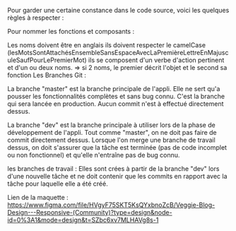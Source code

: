 Pour garder une certaine constance dans le code source, voici les quelques règles à respecter :

Pour nommer les fonctions et composants :

Les noms doivent être en anglais
ils doivent respecter le camelCase (lesMotsSontAttachésEnsembleSansEspaceAvecLaPremièreLettreEnMajusculeSaufPourLePremierMot)
ils se composent d'un verbe d'action pertinent et d'un ou deux noms. => si 2 noms, le premier décrit l'objet et le second sa fonction
Les Branches Git :

La branche "master" est la branche principale de l'appli. Elle ne sert qu'a pousser les fonctionnalités complètes et sans bug connu. C'est la branche qui sera lancée en production. Aucun commit n'est à effectué directement dessus.

La branche "dev" est la branche principale à utiliser lors de la phase de développement de l'appli. Tout comme "master", on ne doit pas faire de commit directement dessus. Lorsque l'on merge une branche de travail dessus, on doit s'assurer que la tâche est terminée (pas de code incomplet ou non fonctionnel) et qu'elle n'entraîne pas de bug connu.

les branches de travail : Elles sont crées à partir de la branche "dev" lors d'une nouvelle tâche et ne doit contenir que les commits en rapport avec la tâche pour laquelle elle a été créé.

Lien de la maquette : https://www.figma.com/file/HVgyF75SKT5KsQYxbnoZcB/Veggie-Blog-Design---Responsive-(Community)?type=design&node-id=0%3A1&mode=design&t=SZbc6xv7MLHAVg8s-1
